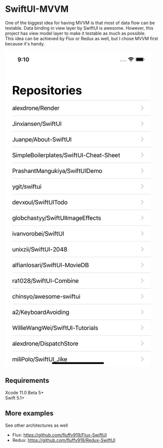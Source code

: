 # SwiftUI-MVVM

One of the biggest idea for having MVVM is that most of data flow can be testable. Data binding in view layer by SwiftUI is awesome. However, this project has view model layer to make it testable as much as possible.  
This idea can be achieved by Flux or Redux as well, but I chose MVVM first because it's handy.

![Screenshot](screenshot.png)


## Requirements

Xcode 11.0 Beta 5+  
Swift 5.1+

## More examples

See other architectures as well

- Flux: https://github.com/fluffy919/Flux-SwiftUI
- Redux: https://github.com/fluffy919/Redux-SwiftUI
